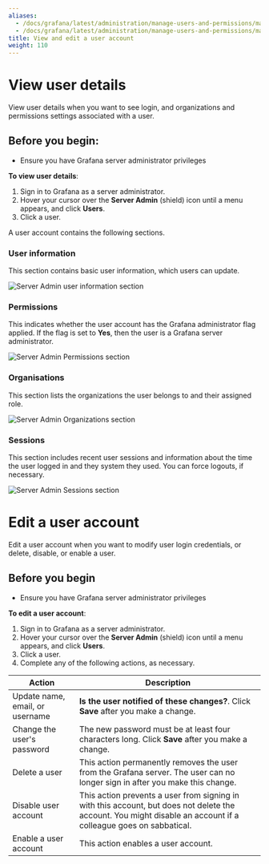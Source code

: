 ```yaml
---
aliases:
  - /docs/grafana/latest/administration/manage-users-and-permissions/manage-server-users/view-edit-user-account/
  - /docs/grafana/latest/administration/manage-users-and-permissions/manage-server-users/view-user-account-details/
title: View and edit a user account
weight: 110
---
```


# View user details

View user details when you want to see login, and organizations and permissions settings associated with a user.

## Before you begin:

- Ensure you have Grafana server administrator privileges

**To view user details**:

1. Sign in to Grafana as a server administrator.
1. Hover your cursor over the **Server Admin** (shield) icon until a menu appears, and click **Users**.
1. Click a user.

A user account contains the following sections.

### User information

This section contains basic user information, which users can update.

![Server Admin user information section](/static/img/docs/manage-users/server-admin-user-information-7-3.png)

### Permissions

This indicates whether the user account has the Grafana administrator flag applied. If the flag is set to **Yes**, then the user is a Grafana server administrator.

![Server Admin Permissions section](/static/img/docs/manage-users/server-admin-permissions-7-3.png)

### Organisations

This section lists the organizations the user belongs to and their assigned role.

![Server Admin Organizations section](/static/img/docs/manage-users/server-admin-organisations-7-3.png)

### Sessions

This section includes recent user sessions and information about the time the user logged in and they system they used. You can force logouts, if necessary.

![Server Admin Sessions section](/static/img/docs/manage-users/server-admin-sessions-7-3.png)

# Edit a user account

Edit a user account when you want to modify user login credentials, or delete, disable, or enable a user.

## Before you begin

- Ensure you have Grafana server administrator privileges

**To edit a user account**:

1. Sign in to Grafana as a server administrator.
1. Hover your cursor over the **Server Admin** (shield) icon until a menu appears, and click **Users**.
1. Click a user.
1. Complete any of the following actions, as necessary.

| Action                          | Description                                                                                                                                                     |
| ------------------------------- | --------------------------------------------------------------------------------------------------------------------------------------------------------------- |
| Update name, email, or username | **Is the user notified of these changes?**. Click **Save** after you make a change.                                                                             |
| Change the user's password      | The new password must be at least four characters long. Click **Save** after you make a change.                                                                 |
| Delete a user                   | This action permanently removes the user from the Grafana server. The user can no longer sign in after you make this change.                                    |
| Disable user account            | This action prevents a user from signing in with this account, but does not delete the account. You might disable an account if a colleague goes on sabbatical. |
| Enable a user account           | This action enables a user account.                                                                                                                             |

